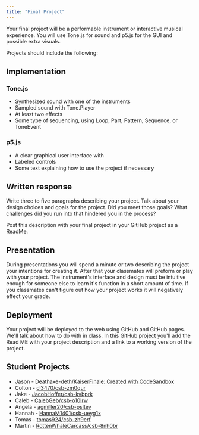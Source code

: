```yaml
---
title: "Final Project"
---
```


Your final project will be a performable instrument or interactive musical experience. You will use Tone.js for sound and p5.js for the GUI and possible extra visuals.

Projects should include the following:

## Implementation

### Tone.js

- Synthesized sound with one of the instruments
- Sampled sound with Tone.Player
- At least two effects
- Some type of sequencing, using Loop, Part, Pattern, Sequence, or ToneEvent

### p5.js

- A clear graphical user interface with
- Labeled controls
- Some text explaining how to use the project if necessary

## Written response

Write three to five paragraphs describing your project. Talk about your design choices and goals for the project. Did you meet those goals? What challenges did you run into that hindered you in the process?

Post this description with your final project in your GitHub project as a ReadMe.

## Presentation

During presentations you will spend a minute or two describing the project your intentions for creating it. After that your classmates will preform or play with your project. The instrument's interface and design must be intuitive enough for someone else to learn it's function in a short amount of time. If you classmates can't figure out how your project works it will negatively effect your grade.

## Deployment

Your project will be deployed to the web using GitHub and GitHub pages. We'll talk about how to do with in class. In this GitHub project you'll add the Read ME with your project description and a link to a working version of the project.

## Student Projects

- Jason - [Deathaxe-deth/KaiserFinale: Created with CodeSandbox](https://github.com/Deathaxe-deth/KaiserFinale)
- Colton - [cl3470/csb-zm0qur](https://github.com/cl3470/csb-zm0qur/)
- Jake - [JacobHoffer/csb-kvbprk](https://github.com/JacobHoffer/csb-kvbprk)
- Caleb - [CalebGeb/csb-o10lrw](https://github.com/CalebGeb/csb-o10lrw/)
- Angela - [agmiller20/csb-psltev](https://github.com/agmiller20/csb-psltev)
- Hannah - [HannaM1401/csb-ueyg1x](https://github.com/HannaM1401/csb-ueyg1x/)
- Tomas - [tomas924/csb-zh9erf](https://github.com/tomas924/csb-zh9erf/)
- Martin - [RottenWhaleCarcass/csb-8nh0br](https://github.com/RottenWhaleCarcass/csb-8nh0br)
